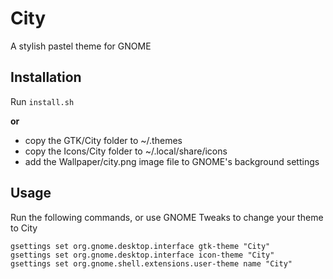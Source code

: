 # City
A stylish pastel theme for GNOME

## Installation
Run `install.sh`

**or**

- copy the GTK/City folder to ~/.themes
- copy the Icons/City folder to ~/.local/share/icons
- add the Wallpaper/city.png image file to GNOME's background settings

## Usage
Run the following commands, or use GNOME Tweaks to change your theme to City

```
gsettings set org.gnome.desktop.interface gtk-theme "City"
gsettings set org.gnome.desktop.interface icon-theme "City"
gsettings set org.gnome.shell.extensions.user-theme name "City"
```
